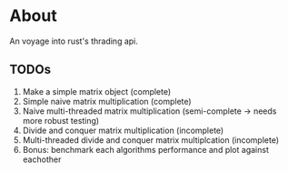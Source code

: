 # About

An voyage into rust's thrading api.

## TODOs
1) Make a simple matrix object (complete)
2) Simple naive matrix multiplication (complete)
3) Naive multi-threaded matrix multiplication (semi-complete -> needs more robust testing)
4) Divide and conquer matrix multiplication (incomplete)
5) Multi-threaded divide and conquer matrix multiplcation (incomplete)
6) Bonus: benchmark each algorithms performance and plot against eachother